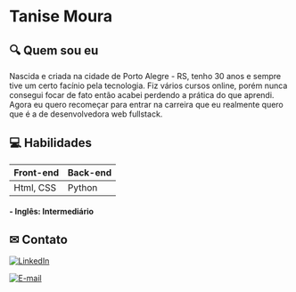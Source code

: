 # Tanise Moura 

## 🔍 Quem sou eu
Nascida e criada na cidade de Porto Alegre - RS, tenho 30 anos e sempre tive um certo facínio pela tecnologia. Fiz vários cursos online, porém nunca consegui focar de fato então acabei perdendo a prática do que aprendi. Agora eu quero recomeçar para entrar na carreira que eu realmente quero que é a de desenvolvedora web fullstack.

## 💻 Habilidades
| Front-end | Back-end |
|------------|----------|
|Html, CSS|Python|

#### - Inglês: Intermediário

## ✉ Contato

[![LinkedIn](https://img.shields.io/badge/LinkedIn-0077B5?style=for-the-badge&logo=linkedin&logoColor=white)](https://www.linkedin.com/in/tanise-moura/)

[![E-mail](https://img.shields.io/badge/-Email-000?style=for-the-badge&logo=microsoft-outlook&logoColor=007BFF)](mailto:tanise.mourax3@hotmail.com)
